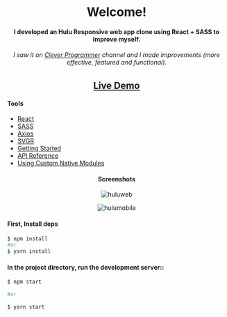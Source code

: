 <div align="center"> <h1> Welcome!</h1>

#### I developed an Hulu Responsive web app clone using React + SASS to improve myself. 
###### I saw it on [Clever Programmer](https://www.youtube.com/channel/UCqrILQNl5Ed9Dz6CGMyvMTQ) channel and I made improvements (more effective, featured and functional).

## [Live Demo](https://react-hulu-app.vercel.app/)
  
</div>

#### Tools

- [React](https://reactjs.org/)
- [SASS](https://sass-lang.com/)
- [Axios](https://github.com/axios/axios)
- [SVGR](https://react-svgr.com/)
- [Getting Started](https://docs.expo.dev/)
- [API Reference](https://docs.expo.dev/versions/latest/)
- [Using Custom Native Modules](https://docs.expo.dev/bare/exploring-bare-workflow/)

<div align="center">

#### Screenshots
![huluweb](https://user-images.githubusercontent.com/45832621/132773260-bae6a387-e019-4b1a-91b7-b40e0a97c7c2.gif)

![hulumobile](https://user-images.githubusercontent.com/45832621/132773284-afca8133-69a6-4f52-9f92-0b6b74b40eb2.gif)

  </div>

#### First, Install deps


```bash
$ npm install
#or
$ yarn install
```

#### In the project directory, run the development server::

```bash
$ npm start

#or

$ yarn start
```

